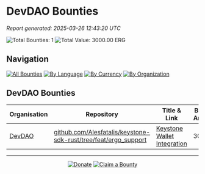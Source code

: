 <!-- GENERATED FILE - DO NOT EDIT DIRECTLY -->
<!-- Generated on: 2025-03-26 12:43:20 -->

# DevDAO Bounties

*Report generated: 2025-03-26 12:43:20 UTC*

![Total Bounties: 1](https://img.shields.io/badge/Total%20Bounties-1-blue) ![Total Value: 3000.00 ERG](https://img.shields.io/badge/Total%20Value-3000.00%20ERG-green)

## Navigation

[![All Bounties](https://img.shields.io/badge/All%20Bounties-104-blue)](../all.md) [![By Language](https://img.shields.io/badge/By%20Language-6-green)](../summary.md#languages) [![By Currency](https://img.shields.io/badge/By%20Currency-6-yellow)](../summary.md#currencies) [![By Organization](https://img.shields.io/badge/By%20Organization-8-orange)](../summary.md#projects)

## DevDAO Bounties

|Organisation|Repository|Title & Link|Bounty Amount|Paid in|Primary Language|Reserve|
|---|---|---|---|---|---|---|
| [DevDAO](by_org/devdao.md) | [github.com/Alesfatalis/keystone-sdk-rust/tree/feat/ergo_support](https://github.com/Alesfatalis/keystone-sdk-rust/tree/feat/ergo_support) | [Keystone Wallet Integration](https://discord.com/channels/668903786361651200/669989266478202917/1344310506277830697) | 3000  | [ERG](by_currency/erg.md) | [Rust](by_language/rust.md) | <kbd>In Progress</kbd> |


---

<div align="center">
  <p>
    <a href="../../docs/donate.md"><img src="https://img.shields.io/badge/❤️%20Donate-F44336" alt="Donate"></a>
    <a href="../../docs/bounty-submission-guide.md#reserving-a-bounty"><img src="https://img.shields.io/badge/🔒%20How%20To%20Claim-4CAF50" alt="Claim a Bounty"></a>
  </p>
</div>


<!-- END OF GENERATED CONTENT -->
